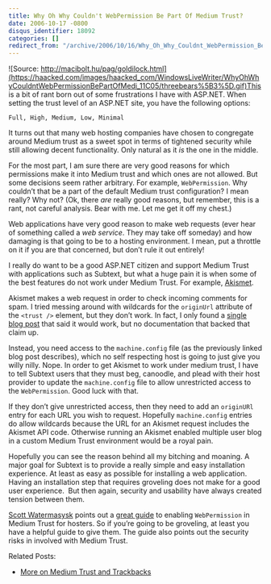 ```yaml
---
title: Why Oh Why Couldn't WebPermission Be Part Of Medium Trust?
date: 2006-10-17 -0800
disqus_identifier: 18092
categories: []
redirect_from: "/archive/2006/10/16/Why_Oh_Why_Couldnt_WebPermission_Be_Part_Of_Medium_Trust.aspx/"
---
```


![Source:
http://macibolt.hu/pag/goldilock.html](https://haacked.com/images/haacked_com/WindowsLiveWriter/WhyOhWhyCouldntWebPermissionBePartOfMedi_11C05/threebears%5B3%5D.gif)This
is a bit of rant born out of some frustrations I have with ASP.NET. When
setting the trust level of an ASP.NET site, you have the following
options:

`Full, High, Medium, Low, Minimal`

It turns out that many web hosting companies have chosen to congregate
around Medium trust as a sweet spot in terms of tightened security while
still allowing decent functionality. Only natural as it *is* the one in
the middle.

For the most part, I am sure there are very good reasons for which
permissions make it into Medium trust and which ones are not allowed.
But some decisions seem rather arbitrary. For example, `WebPermission`.
Why couldn’t that be a part of the default Medium trust configuration? I
mean really? Why not? (Ok, there *are* really good reasons, but
remember, this is a rant, not careful analysis. Bear with me. Let me get
it off my chest.)

Web applications have very good reason to make web requests (ever hear
of something called a *web service*. They may take off someday) and how
damaging is that going to be to a hosting environment. I mean, put a
throttle on it if you are that concerned, but don’t rule it out
entirely!

I really do want to be a good ASP.NET citizen and support Medium Trust
with applications such as Subtext, but what a huge pain it is when some
of the best features do not work under Medium Trust. For example,
[Akismet](http://akismet.com/ "Akismet").

Akismet makes a web request in order to check incoming comments for
spam. I tried messing around with wildcards for the `originUrl`
attribute of the `<trust />` element, but they don’t work. In fact, I
only found a [single blog
post](http://developers.ie/blogs/cconnolly/archive/2005/07/01/1498.aspx "Wildcards for originUrl")
that said it would work, but no documentation that backed that claim up.

Instead, you need access to the `machine.config` file (as the previously
linked blog post describes), which no self respecting host is going to
just give you willy nilly. Nope. In order to get Akismet to work under
medium trust, I have to tell Subtext users that they must beg, canoodle,
and plead with their host provider to update the `machine.config` file
to allow unrestricted access to the `WebPermission`. Good luck with
that.

If they don’t give unrestricted access, then they need to add an
`originURl` entry for each URL you wish to request. Hopefully
`machine.config` entries do allow wildcards because the URL for an
Akismet request includes the Akismet API code. Otherwise running an
Akismet enabled multiple user blog in a custom Medium Trust environment
would be a royal pain.

Hopefully you can see the reason behind all my bitching and moaning. A
major goal for Subtext is to provide a really simple and easy
installation experience. At least as easy as possible for installing a
web application.  Having an installation step that requires groveling
does not make for a good user experience.  But then again, security and
usability have always created tension between them.

[Scott Watermasysk](http://scottwater.com/blog/ "Ancora Imparo") points
out a [great
guide](http://weblogs.asp.net/hosterposter/archive/2006/03/22/440886.aspx "Enabling Web Permission In Medium Trust")
to enabling `WebPermission` in Medium Trust for hosters. So if you’re
going to be groveling, at least you have a helpful guide to give them.
The guide also points out the security risks in involved with Medium
Trust.

Related Posts:

-   [More on Medium Trust and
    Trackbacks](https://haacked.com/archive/2006/07/10/MoreOnMediumTrustAndTrackbacks.aspx "Medium Trust and Trackbacks")



